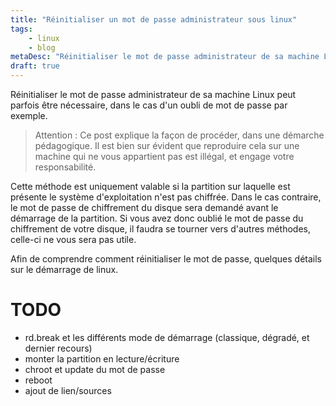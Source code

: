 ```yaml
---
title: "Réinitialiser un mot de passe administrateur sous linux"
tags:
    - linux
    - blog
metaDesc: "Réinitialiser le mot de passe administrateur de sa machine Linux peut parfois être nécessaire, dans le cas d'un oubli de mot de passe par exemple."
draft: true
---
```


Réinitialiser le mot de passe administrateur de sa machine Linux peut parfois être nécessaire, dans le cas d'un oubli de mot de passe par exemple.

> Attention : Ce post explique la façon de procéder, dans une démarche pédagogique. Il est bien sur évident que reproduire cela sur une machine qui ne vous appartient pas est illégal, et engage votre responsabilité.

Cette méthode est uniquement valable si la partition sur laquelle est présente le système d'exploitation n'est pas chiffrée. Dans le cas contraire, le mot de passe de chiffrement du disque sera demandé avant le démarrage de la partition. Si vous avez donc oublié le mot de passe du chiffrement de votre disque, il faudra se tourner vers d'autres méthodes, celle-ci ne vous sera pas utile.

Afin de comprendre comment réinitialiser le mot de passe, quelques détails sur le démarrage de linux.

# TODO

- rd.break et les différents mode de démarrage (classique, dégradé, et dernier recours)
- monter la partition en lecture/écriture
- chroot et update du mot de passe
- reboot
- ajout de lien/sources
